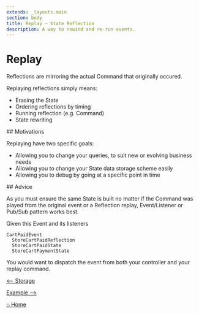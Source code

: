 ```yaml
---
extends: _layouts.main
section: body
title: Replay — State Reflection
description: A way to rewind and re-run events.
---
```


# Replay

Reflections are mirroring the actual Command that originally occured.

Replaying reflections simply means:

- Erasing the State
- Ordering reflections by timing
- Running reflection (e.g. Command)
- State rewriting

## Motivations

Replaying have two specific goals:

- Allowing you to change your queries, to suit new or evolving business needs
- Allowing you to change your State data storage scheme easily
- Allowing you to debug by going at a specific point in time

## Advice

As you must ensure the same State is built no matter if the Command was played from the original event or a Reflection replay, Event/Listener or Pub/Sub pattern works best.

Given this Event and its listeners

```
CartPaidEvent
  StoreCartPaidReflection
  StoreCartPaidState
  StoreCartPaymentState
```

You would want to dispatch the event from both your controller and your replay command.

[⟵ Storage](../storage)

[Example ⟶](../example)

[⌂ Home](../)
